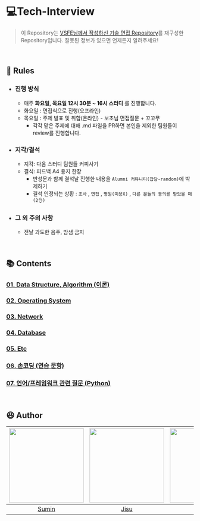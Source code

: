 # 💻Tech-Interview

> 이 Repository는 [VSFE님께서 작성하신 기술 면접 Repository](https://github.com/VSFe/Tech-Interview)를 재구성한 Repository입니다.
> 잘못된 정보가 있으면 언제든지 알려주세요!
     
<br>    
     
## 📢 Rules
- ### 진행 방식
  - 매주 __화요일, 목요일 12시 30분 ~ 16시 스터디__ 를 진행합니다.
  - 화요일 : 면접식으로 진행(오프라인)
  - 목요일 : 주제 발표 및 취합(온라인) - 보초님 면접질문 + 꼬꼬무
    - 각각 맡은 주제에 대해 .md 파일을 PR하면 본인을 제외한 팀원들이 review를 진행합니다. 

- ### 지각/결석
  - 지각: 다음 스터디 팀원들 커피사기
  - 결석: 피드백 A4 용지 한장
      - 반성문과 함께 결석날 진행한 내용을 `Alumni 커뮤니티(잡담-random)`에 박제하기
      - 결석 인정되는 상황 : `조사` , `면접` , `병원(미용X)` , `다른 분들의 동의를 받았을 때(2👌)`
- ### 그 외 주의 사항
  - 전날 과도한 음주, 밤샘 금지

<br>

## 📚 Contents
### [01. Data Structure, Algorithm (이론)](https://github.com/RecoRecoNi/Tech-Interview/blob/main/01-DATA_STRUCTURE_ALGORITHM/README.md)
### [02. Operating System](https://github.com/RecoRecoNi/Tech-Interview/tree/main/02-OPERATING_SYSTEM/README.md)
### [03. Network](https://github.com/RecoRecoNi/Tech-Interview/tree/main/03-NETWORK/README.md)
### [04. Database](https://github.com/RecoRecoNi/Tech-Interview/blob/main/04-DATABASE/README.md)
### [05. Etc](https://github.com/RecoRecoNi/Tech-Interview/blob/main/05-ETC/README.md)
### [06. 손코딩 (연습 문항)](https://github.com/RecoRecoNi/Tech-Interview/blob/main/06-ALGORITHM/README.md)
### [07. 언어/프레임워크 관련 질문 (Python)](https://github.com/RecoRecoNi/Tech-Interview/blob/main/07-PYTHON/README.md)

<br>
      
## 😆 Author
|<img src="https://avatars.githubusercontent.com/u/70088803?v=4" width="200" height="200">|<img src="https://avatars.githubusercontent.com/u/72483874?v=4" width="200" height="200">|<img src="https://avatars.githubusercontent.com/u/63551948?v=4" width="200" height="200">|
|:-:|:-:|:-:|
|[Sumin](https://github.com/ksumini)|[Jisu](https://github.com/zsmalla)|[Wooyeol](https://github.com/Woo-Yeol)|





